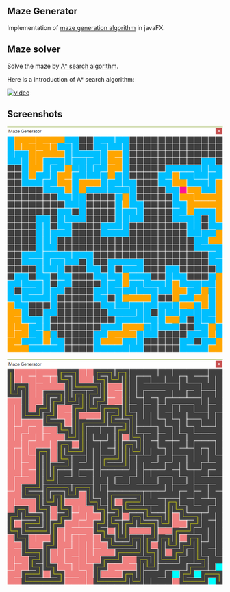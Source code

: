 ## Maze Generator

Implementation of [maze generation algorithm](https://en.wikipedia.org/wiki/Maze_generation_algorithm#Recursive_backtracker) in javaFX.

## Maze solver
Solve the maze by [A* search algorithm](https://en.wikipedia.org/wiki/A*_search_algorithm).

Here is a introduction of A* search algorithm:

[![video](https://i.ytimg.com/vi/pKnV6ViDpAI/hqdefault.jpg?sqp=-oaymwEYCKgBEF5IVfKriqkDCwgBFQAAiEIYAXAB&rs=AOn4CLAkhKHdMlpVvLGdYj7B8BGK0eFvsg)](https://youtu.be/pKnV6ViDpAI?t=201)

## Screenshots
![screenshot](https://raw.githubusercontent.com/Ming-Chyuan/Maze-Generator/master/img/screenshot1.png)

![screenshot](https://raw.githubusercontent.com/Ming-Chyuan/Maze-Generator/master/img/screenshot2.png)